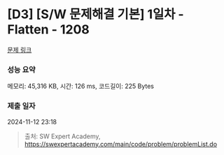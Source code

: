 # [D3] [S/W 문제해결 기본] 1일차 - Flatten - 1208 

[문제 링크](https://swexpertacademy.com/main/code/problem/problemDetail.do?contestProbId=AV139KOaABgCFAYh) 

### 성능 요약

메모리: 45,316 KB, 시간: 126 ms, 코드길이: 225 Bytes

### 제출 일자

2024-11-12 23:18



> 출처: SW Expert Academy, https://swexpertacademy.com/main/code/problem/problemList.do